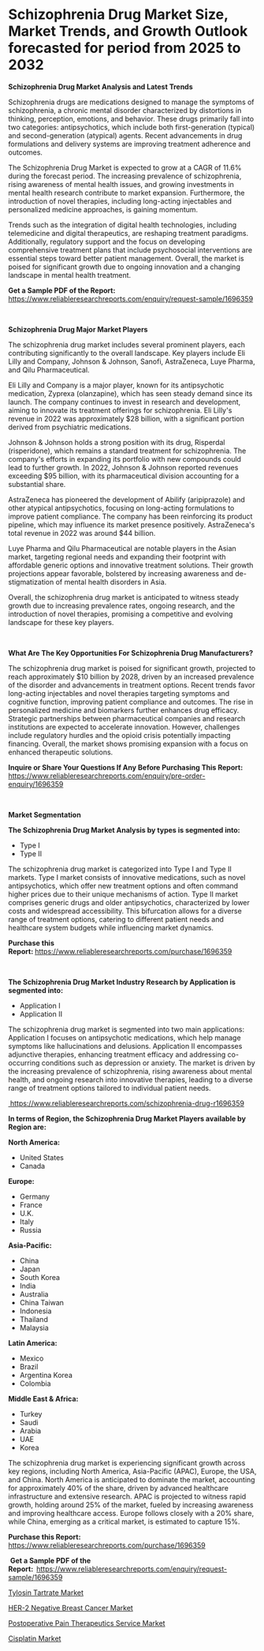 <p><h1>Schizophrenia Drug Market Size, Market Trends, and Growth Outlook forecasted for period from 2025 to 2032</h1></p><p><strong>Schizophrenia Drug Market Analysis and Latest Trends</strong></p>
<p><p>Schizophrenia drugs are medications designed to manage the symptoms of schizophrenia, a chronic mental disorder characterized by distortions in thinking, perception, emotions, and behavior. These drugs primarily fall into two categories: antipsychotics, which include both first-generation (typical) and second-generation (atypical) agents. Recent advancements in drug formulations and delivery systems are improving treatment adherence and outcomes.</p><p>The Schizophrenia Drug Market is expected to grow at a CAGR of 11.6% during the forecast period. The increasing prevalence of schizophrenia, rising awareness of mental health issues, and growing investments in mental health research contribute to market expansion. Furthermore, the introduction of novel therapies, including long-acting injectables and personalized medicine approaches, is gaining momentum. </p><p>Trends such as the integration of digital health technologies, including telemedicine and digital therapeutics, are reshaping treatment paradigms. Additionally, regulatory support and the focus on developing comprehensive treatment plans that include psychosocial interventions are essential steps toward better patient management. Overall, the market is poised for significant growth due to ongoing innovation and a changing landscape in mental health treatment.</p></p>
<p><strong>Get a Sample PDF of the Report:&nbsp;</strong> <a href="https://www.reliableresearchreports.com/enquiry/request-sample/1696359?utm_campaign=102&utm_medium=2&utm_source=Github&utm_content=ia&utm_term=08012025&utm_id=schizophrenia-drug">https://www.reliableresearchreports.com/enquiry/request-sample/1696359</a></p>
<p>&nbsp;</p>
<p><strong>Schizophrenia Drug Major Market Players</strong></p>
<p><p>The schizophrenia drug market includes several prominent players, each contributing significantly to the overall landscape. Key players include Eli Lilly and Company, Johnson & Johnson, Sanofi, AstraZeneca, Luye Pharma, and Qilu Pharmaceutical.</p><p>Eli Lilly and Company is a major player, known for its antipsychotic medication, Zyprexa (olanzapine), which has seen steady demand since its launch. The company continues to invest in research and development, aiming to innovate its treatment offerings for schizophrenia. Eli Lilly's revenue in 2022 was approximately $28 billion, with a significant portion derived from psychiatric medications.</p><p>Johnson & Johnson holds a strong position with its drug, Risperdal (risperidone), which remains a standard treatment for schizophrenia. The company's efforts in expanding its portfolio with new compounds could lead to further growth. In 2022, Johnson & Johnson reported revenues exceeding $95 billion, with its pharmaceutical division accounting for a substantial share.</p><p>AstraZeneca has pioneered the development of Abilify (aripiprazole) and other atypical antipsychotics, focusing on long-acting formulations to improve patient compliance. The company has been reinforcing its product pipeline, which may influence its market presence positively. AstraZeneca's total revenue in 2022 was around $44 billion.</p><p>Luye Pharma and Qilu Pharmaceutical are notable players in the Asian market, targeting regional needs and expanding their footprint with affordable generic options and innovative treatment solutions. Their growth projections appear favorable, bolstered by increasing awareness and de-stigmatization of mental health disorders in Asia.</p><p>Overall, the schizophrenia drug market is anticipated to witness steady growth due to increasing prevalence rates, ongoing research, and the introduction of novel therapies, promising a competitive and evolving landscape for these key players.</p></p>
<p>&nbsp;</p>
<p><strong>What Are The Key Opportunities For Schizophrenia Drug Manufacturers?</strong></p>
<p><p>The schizophrenia drug market is poised for significant growth, projected to reach approximately $10 billion by 2028, driven by an increased prevalence of the disorder and advancements in treatment options. Recent trends favor long-acting injectables and novel therapies targeting symptoms and cognitive function, improving patient compliance and outcomes. The rise in personalized medicine and biomarkers further enhances drug efficacy. Strategic partnerships between pharmaceutical companies and research institutions are expected to accelerate innovation. However, challenges include regulatory hurdles and the opioid crisis potentially impacting financing. Overall, the market shows promising expansion with a focus on enhanced therapeutic solutions.</p></p>
<p><strong>Inquire or Share Your Questions If Any Before Purchasing This Report:</strong> <a href="https://www.reliableresearchreports.com/enquiry/pre-order-enquiry/1696359?utm_campaign=102&utm_medium=2&utm_source=Github&utm_content=ia&utm_term=08012025&utm_id=schizophrenia-drug">https://www.reliableresearchreports.com/enquiry/pre-order-enquiry/1696359</a></p>
<p>&nbsp;</p>
<p><strong>Market Segmentation</strong></p>
<p><strong>The Schizophrenia Drug Market Analysis by types is segmented into:</strong></p>
<p><ul><li>Type I</li><li>Type II</li></ul></p>
<p><p>The schizophrenia drug market is categorized into Type I and Type II markets. Type I market consists of innovative medications, such as novel antipsychotics, which offer new treatment options and often command higher prices due to their unique mechanisms of action. Type II market comprises generic drugs and older antipsychotics, characterized by lower costs and widespread accessibility. This bifurcation allows for a diverse range of treatment options, catering to different patient needs and healthcare system budgets while influencing market dynamics.</p></p>
<p><strong>Purchase this Report:&nbsp;</strong><a href="https://www.reliableresearchreports.com/purchase/1696359?utm_campaign=102&utm_medium=2&utm_source=Github&utm_content=ia&utm_term=08012025&utm_id=schizophrenia-drug">https://www.reliableresearchreports.com/purchase/1696359</a></p>
<p>&nbsp;</p>
<p><strong>The Schizophrenia Drug Market Industry Research by Application is segmented into:</strong></p>
<p><ul><li>Application I</li><li>Application II</li></ul></p>
<p><p>The schizophrenia drug market is segmented into two main applications: Application I focuses on antipsychotic medications, which help manage symptoms like hallucinations and delusions. Application II encompasses adjunctive therapies, enhancing treatment efficacy and addressing co-occurring conditions such as depression or anxiety. The market is driven by the increasing prevalence of schizophrenia, rising awareness about mental health, and ongoing research into innovative therapies, leading to a diverse range of treatment options tailored to individual patient needs.</p></p>
<p><a href="https://www.reliableresearchreports.com/schizophrenia-drug-r1696359?utm_campaign=102&utm_medium=2&utm_source=Github&utm_content=ia&utm_term=08012025&utm_id=schizophrenia-drug">&nbsp;https://www.reliableresearchreports.com/schizophrenia-drug-r1696359</a></p>
<p><strong>In terms of Region, the Schizophrenia Drug Market Players available by Region are:</strong></p>
<p>
    <p> <strong> North America: </strong>
        <ul>
            <li>United States</li>
            <li>Canada</li>
        </ul>
        </p> 
    <p> <strong> Europe: </strong>
        <ul>
            <li>Germany</li>
            <li>France</li>
            <li>U.K.</li>
            <li>Italy</li>
            <li>Russia</li>
        </ul>
        </p> 
    <p> <strong> Asia-Pacific: </strong>
        <ul>
            <li>China</li>
            <li>Japan</li>
            <li>South Korea</li>
            <li>India</li>
            <li>Australia</li>
            <li>China Taiwan</li>
            <li>Indonesia</li>
            <li>Thailand</li>
            <li>Malaysia</li>
        </ul>
        </p> 
    <p> <strong> Latin America: </strong>
        <ul>
            <li>Mexico</li>
            <li>Brazil</li>
            <li>Argentina Korea</li>
            <li>Colombia</li>
        </ul>
        </p> 
    <p> <strong> Middle East & Africa: </strong>
        <ul>
            <li>Turkey</li>
            <li>Saudi</li>
            <li>Arabia</li>
            <li>UAE</li>
            <li>Korea</li>
        </ul>
    </p>
    </p>
<p><p>The schizophrenia drug market is experiencing significant growth across key regions, including North America, Asia-Pacific (APAC), Europe, the USA, and China. North America is anticipated to dominate the market, accounting for approximately 40% of the share, driven by advanced healthcare infrastructure and extensive research. APAC is projected to witness rapid growth, holding around 25% of the market, fueled by increasing awareness and improving healthcare access. Europe follows closely with a 20% share, while China, emerging as a critical market, is estimated to capture 15%.</p></p>
<p><strong>Purchase this Report: </strong><a href="https://www.reliableresearchreports.com/purchase/1696359?utm_campaign=102&utm_medium=2&utm_source=Github&utm_content=ia&utm_term=08012025&utm_id=schizophrenia-drug">https://www.reliableresearchreports.com/purchase/1696359</a></p>
<p>&nbsp;<strong>Get a Sample PDF of the Report:&nbsp;&nbsp;</strong><a href="https://www.reliableresearchreports.com/enquiry/request-sample/1696359?utm_campaign=102&utm_medium=2&utm_source=Github&utm_content=ia&utm_term=08012025&utm_id=schizophrenia-drug">https://www.reliableresearchreports.com/enquiry/request-sample/1696359</a></p>
<p><strong></strong></p>
<p><p><a href="https://github.com/NargisHussain75/Market-Research-Report-List-1/blob/main/tylosin-tartrate-market.md?utm_campaign=102&utm_medium=2&utm_source=Github&utm_content=ia&utm_term=08012025&utm_id=schizophrenia-drug">Tylosin Tartrate Market</a></p><p><a href="https://github.com/pearlinewhite4692/Market-Research-Report-List-1/blob/main/her-2-negative-breast-cancer-market.md?utm_campaign=102&utm_medium=2&utm_source=Github&utm_content=ia&utm_term=08012025&utm_id=schizophrenia-drug">HER-2 Negative Breast Cancer Market</a></p><p><a href="https://github.com/FlorianWolf90/Market-Research-Report-List-1/blob/main/postoperative-pain-therapeutics-service-market.md?utm_campaign=102&utm_medium=2&utm_source=Github&utm_content=ia&utm_term=08012025&utm_id=schizophrenia-drug">Postoperative Pain Therapeutics Service Market</a></p><p><a href="https://github.com/hillsmyung726/Market-Research-Report-List-1/blob/main/cisplatin-market.md?utm_campaign=102&utm_medium=2&utm_source=Github&utm_content=ia&utm_term=08012025&utm_id=schizophrenia-drug">Cisplatin Market</a></p></p>